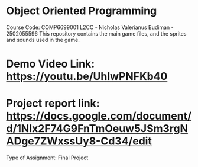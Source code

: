 # Object Oriented Programming
  Course Code: COMP6699001
  L2CC - Nicholas Valerianus Budiman - 2502055596
  This repository contains the main game files, and the sprites and sounds used in the game. 
# Demo Video Link: https://youtu.be/UhIwPNFKb40
# Project report link: https://docs.google.com/document/d/1NIx2F74G9FnTmOeuw5JSm3rgNADge7ZWxssUy8-Cd34/edit
Type of Assignment: Final Project

